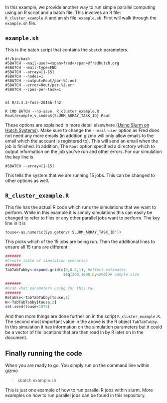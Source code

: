 In this example, we provide another way to run simple parallel computing using an R script and a batch file. This involves an R file: `R_cluster_example.R` and an sh file: `example.sh`. First will walk through the `example.sh` file. 

## `example.sh`
This is the batch script that contains the `sbatch` parameters.
```
#!/bin/bash
#SBATCH --mail-user=<span>fred</span>@fredhutch.org 
#SBATCH --mail-type=END
#SBATCH --array=[1-15]
#SBATCH --nodes=1
#SBATCH --output=Rout/par-%J.out
#SBATCH --error=Rout/par-%J.err
#SBATCH --cpus-per-task=1


ml R/3.4.3-foss-2016b-fh2

R CMD BATCH --no-save  R_cluster_example.R Rout/example_v_indep${SLURM_ARRAY_TASK_ID}.Rout
```
These options are explained in more detail elsewhere ([Using Slurm on Hutch Systems](~/FredHutch/Wiki/cluster_rhinoGizmo.md)). Make sure to change the  `--mail-user` option as Fred does not need any more emails (in addition gizmo will only allow emails to the email which the account is registered to). This will send an email when the job is finished. In addition, The `Rout` option specified a directory which to output information on the job you've run and other errors. For our simulation the key line is
```
#SBATCH --array=[1-15]
```

This tells the system that we are running 15 jobs. This can be changed to other options as well.

## `R_cluster_example.R`

This file has the actual R code which runs the simulations that we want to perform. While in this example it is simply simulations this can easily be changed to refer to files or any other parallel jobs want to perform. The key line in it is
```
touse<-as.numeric(Sys.getenv('SLURM_ARRAY_TASK_ID'))
```

This picks which of the 15 jobs are being run. Then the additional lines to ensure all 15 runs are different:
```r
#######
#Create table of simulation scenarios
#######
TabTabTabby<-expand.grid(c(0,0.5,1), #effect estimates
                          seq(200,1000,by=200))# sample size

#######
#Grab what parameters using for this run
#######
BetaUse<-TabTabTabby[touse,1]
N<-TabTabTabby[touse,2]
set.seed(touse+1975)
```
And then more things are done further on in the script `R_cluster_example.R`. The second most important value in the above is the R object `TabTabTabby`. In this simulation it has information on the simulation parameters but it could be a vector of file locations that are then read in by R later on in the document. 

## Finally running the code

When you are ready to go. You simply run on the command line within gizmo

>sbatch example.sh

This is just one example of how to run parallel R jobs within slurm. More examples on how to run parallel jobs can be found in this repository. 
